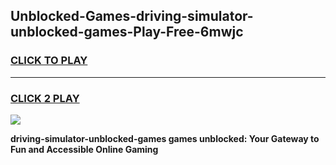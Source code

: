 
## Unblocked-Games-driving-simulator-unblocked-games-Play-Free-6mwjc
<h3>
<a href="https://premium76.site?title=driving-simulator-unblocked-games&ref=19M">CLICK TO PLAY</a></h3>
<hr>

<h3>
<a href="https://premium76.site?title=driving-simulator-unblocked-games&ref=19M">CLICK 2 PLAY</a>
  
</h3>

<a href="https://premium76.site?title=driving-simulator-unblocked-games&ref=19M"><img src="https://clearcache.store/games.png"></a>


**driving-simulator-unblocked-games games unblocked: Your Gateway to Fun and Accessible Online Gaming**
